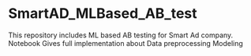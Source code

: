 # SmartAD_MLBased_AB_test
This repository includes ML based AB testing for Smart Ad company.
Notebook Gives full implementation about 
Data preprocessing 
Modeling 
